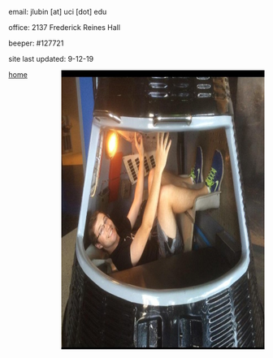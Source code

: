 email: jlubin [at] uci [dot] edu

office: 2137 Frederick Reines Hall

beeper: #127721

site last updated: 9-12-19

<img align="right" src= "./jackpic2.jpg" width="400" height="550">

[home](./)
